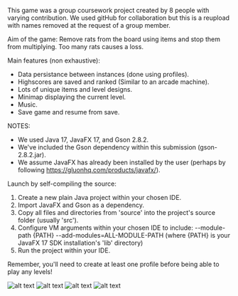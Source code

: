 This game was a group coursework project created by 8 people with varying contribution. We used gitHub for collaboration but this is a reupload with names removed at the request of a group member.

Aim of the game:
Remove rats from the board using items and stop them from multiplying. Too many rats causes a loss.

Main features (non exhaustive):
- Data persistance between instances (done using profiles).
- Highscores are saved and ranked (Similar to an arcade machine).
- Lots of unique items and level designs.
- Minimap displaying the current level.
- Music.
- Save game and resume from save.

NOTES:
- We used Java 17, JavaFX 17, and Gson 2.8.2.
- We've included the Gson dependency within this submission (gson-2.8.2.jar).
- We assume JavaFX has already been installed by the user (perhaps by following https://gluonhq.com/products/javafx/).

Launch by self-compiling the source:
1. Create a new plain Java project within your chosen IDE.
2. Import JavaFX and Gson as a dependency.
3. Copy all files and directories from 'source' into the project's source folder (usually 'src').
4. Configure VM arguments within your chosen IDE to include:
   --module-path {PATH} --add-modules=ALL-MODULE-PATH
   (where {PATH} is your JavaFX 17 SDK installation's 'lib' directory)
5. Run the project within your IDE.

Remember, you'll need to create at least one profile before being able to play any levels!

![alt text](https://i.ibb.co/TKn87SW/MainPage.png)
![alt text](https://i.ibb.co/f8Nd0sx/Profile-Page.png)
![alt text](https://i.ibb.co/D5VH3HX/Level1.png)
![alt text](https://i.ibb.co/Qb2wrJW/Level2.png)
